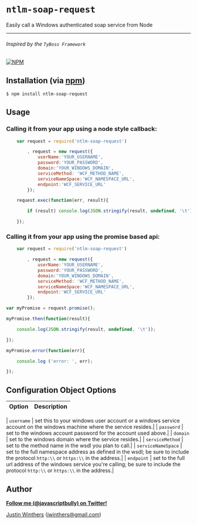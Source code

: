 # `ntlm-soap-request`

Easily call a Windows authenticated soap service from Node

---

###### Inspired by the `TyBoss Framework`

[![NPM](https://nodei.co/npm/ntlm-soap-request.png?downloads=true&stars=true)](https://nodei.co/npm/ntlm-soap-request/)

## Installation (via [npm](https://npmjs.org/package/ntlm-soap-request))

```bash
$ npm install ntlm-soap-request
```

## Usage

### Calling it from your app using a node style callback:

````javascript
    var request = require('ntlm-soap-request')

        , request = new request({
            userName:'YOUR_USERNAME',
            password:'YOUR_PASSWORD',
            domain:'YOUR_WINDOWS_DOMAIN',
            serviceMethod: 'WCF_METHOD_NAME',
            serviceNameSpace:'WCF_NAMESPACE_URL',
            endpoint:'WCF_SERVICE_URL'
        });

    request.exec(function(err, result){

        if (result) console.log(JSON.stringify(result, undefined, '\t'));

    });
````

### Calling it from your app using the promise based api:

````javascript
    var request = require('ntlm-soap-request')

        , request = new request({
            userName:'YOUR_USERNAME',
            password:'YOUR_PASSWORD',
            domain:'YOUR_WINDOWS_DOMAIN',
            serviceMethod: 'WCF_METHOD_NAME',
            serviceNameSpace:'WCF_NAMESPACE_URL',
            endpoint:'WCF_SERVICE_URL'
        });

var myPromise = request.promise();

myPromise.then(function(result){

    console.log(JSON.stringify(result, undefined, '\t'));

});

myPromise.error(function(err){

    console.log ('error: ', err);

});
````

## Configuration Object Options

| Option | Description |
| --- | --- |

| `username` | set this to your windows user account or a windows service account on the windows machine where the service resides.|
| `password` | set to the windows account password for the account used above.|
| `domain` | set to the windows domain where the service resides.|
| `serviceMethod` | set to the method name in the wsdl you plan to call.|
| `serviceNameSpace` | set to the full namespace address as defined in the wsdl; be sure to include the protocol `http:\\` or `https:\\` in the address.|
| `endpoint` | set to the full url address of the windows service you're calling; be sure to include the protocol `http:\\` or `https:\\` in the address.|


## Author

**[Follow me (@javascriptbully) on Twitter!](https://twitter.com/intent/user?screen_name=javascriptbully)**

[Justin Winthers](https://github.com/JustinWinthers) ([jwinthers@gmail.com](mailto:jwinthers@gmail.com))